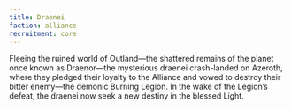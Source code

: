 ```yaml
---
title: Draenei
faction: alliance
recruitment: core
---
```


Fleeing the ruined world of Outland—the shattered remains of the planet once known as Draenor—the mysterious draenei crash-landed on Azeroth, where they pledged their loyalty to the Alliance and vowed to destroy their bitter enemy—the demonic Burning Legion. In the wake of the Legion’s defeat, the draenei now seek a new destiny in the blessed Light.

